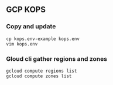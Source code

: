## GCP KOPS

### Copy and update
```
cp kops.env-example kops.env
vim kops.env
```

### Gloud cli gather regions and zones
```
gcloud compute regions list
gcloud compute zones list
```
